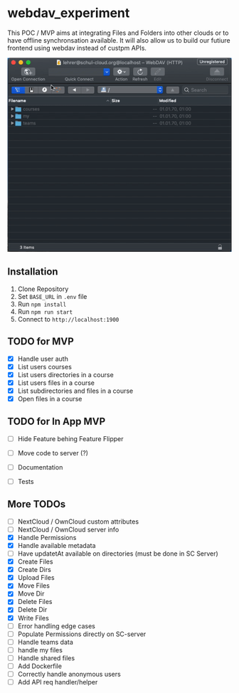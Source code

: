 # webdav_experiment

This POC / MVP aims at integrating Files and Folders into other clouds or to have offline synchronsation available. It will also allow us to build our futiure frontend using webdav instead of custpm APIs.

![Demo](demo.gif)

## Installation
1. Clone Repository
1. Set `BASE_URL` in `.env` file
1. Run `npm install`
1. Run `npm run start`
1. Connect to `http://localhost:1900`

## TODO for MVP
- [x] Handle user auth
- [x] List users courses
- [x] List users directories in a course
- [x] List users files in a course
- [x] List subdirectories and files in a course
- [x] Open files in a course

## TODO for In App MVP

- [ ] Hide Feature behing Feature Flipper
- [ ] Move code to server (?)
- [ ] Documentation 
- [ ] Tests 


## More TODOs
- [ ] NextCloud / OwnCloud custom attributes
- [ ] NextCloud / OwnCloud server info
- [X] Handle Permissions
- [x] Handle available metadata
- [ ] Have updatetAt available on directories (must be done in SC Server)
- [X] Create Files
- [X] Create Dirs
- [x] Upload Files
- [x] Move Files 
- [x] Move Dir 
- [X] Delete Files
- [X] Delete Dir
- [x] Write Files
- [ ] Error handling edge cases
- [ ] Populate Permissions directly on SC-server
- [ ] Handle teams data
- [ ] handle my files
- [ ] Handle shared files
- [ ] Add Dockerfile
- [ ] Correctly handle anonymous users
- [ ] Add API req handler/helper
